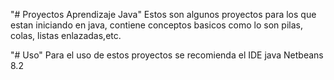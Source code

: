 "# Proyectos Aprendizaje Java" 
Estos son algunos proyectos para los que estan iniciando en java, contiene conceptos basicos como lo son pilas, colas, listas enlazadas,etc.

"# Uso" 
Para el uso de estos proyectos se recomienda el IDE java Netbeans 8.2